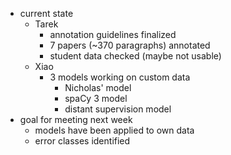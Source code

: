 * current state
    * Tarek
        * annotation guidelines finalized
        * 7 papers (~370 paragraphs) annotated
        * student data checked (maybe not usable)
    * Xiao
        * 3 models working on custom data
            * Nicholas' model
            * spaCy 3 model
            * distant supervision model
* goal for meeting next week
    * models have been applied to own data
    * error classes identified
